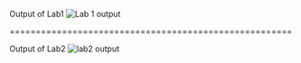 Output of Lab1
![Lab 1 output](https://github.com/user-attachments/assets/6a774d38-329c-40a9-b9b4-d4fa4652b638)


======================================================

Output of Lab2
![lab2 output](https://github.com/user-attachments/assets/ddebe2f5-9bbf-4c3b-b535-744068888ef7)

